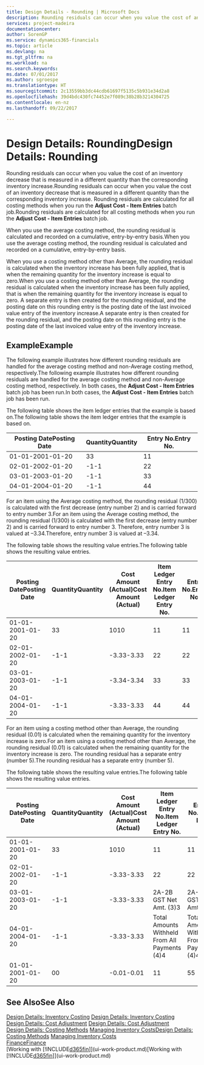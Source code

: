 ```yaml
---
title: Design Details - Rounding | Microsoft Docs
description: Rounding residuals can occur when you value the cost of an inventory decrease that is measured in a different quantity than the corresponding inventory increase. Rounding residuals are calculated for all costing methods when you run the **Adjust Cost - Item Entries** batch job.
services: project-madeira
documentationcenter: 
author: SorenGP
ms.service: dynamics365-financials
ms.topic: article
ms.devlang: na
ms.tgt_pltfrm: na
ms.workload: na
ms.search.keywords: 
ms.date: 07/01/2017
ms.author: sgroespe
ms.translationtype: HT
ms.sourcegitcommit: 2c13559bb3dc44cdb61697f5135c5b931e34d2a8
ms.openlocfilehash: 39d4bdc430fc74452e7f089c38b28b3214304725
ms.contentlocale: en-nz
ms.lasthandoff: 09/22/2017

---
```

# <a name="design-details-rounding"></a><span data-ttu-id="708da-104">Design Details: Rounding</span><span class="sxs-lookup"><span data-stu-id="708da-104">Design Details: Rounding</span></span>
<span data-ttu-id="708da-105">Rounding residuals can occur when you value the cost of an inventory decrease that is measured in a different quantity than the corresponding inventory increase.</span><span class="sxs-lookup"><span data-stu-id="708da-105">Rounding residuals can occur when you value the cost of an inventory decrease that is measured in a different quantity than the corresponding inventory increase.</span></span> <span data-ttu-id="708da-106">Rounding residuals are calculated for all costing methods when you run the **Adjust Cost - Item Entries** batch job.</span><span class="sxs-lookup"><span data-stu-id="708da-106">Rounding residuals are calculated for all costing methods when you run the **Adjust Cost - Item Entries** batch job.</span></span>  

 <span data-ttu-id="708da-107">When you use the average costing method, the rounding residual is calculated and recorded on a cumulative, entry-by-entry basis.</span><span class="sxs-lookup"><span data-stu-id="708da-107">When you use the average costing method, the rounding residual is calculated and recorded on a cumulative, entry-by-entry basis.</span></span>  

 <span data-ttu-id="708da-108">When you use a costing method other than Average, the rounding residual is calculated when the inventory increase has been fully applied, that is when the remaining quantity for the inventory increase is equal to zero.</span><span class="sxs-lookup"><span data-stu-id="708da-108">When you use a costing method other than Average, the rounding residual is calculated when the inventory increase has been fully applied, that is when the remaining quantity for the inventory increase is equal to zero.</span></span> <span data-ttu-id="708da-109">A separate entry is then created for the rounding residual, and the posting date on this rounding entry is the posting date of the last invoiced value entry of the inventory increase.</span><span class="sxs-lookup"><span data-stu-id="708da-109">A separate entry is then created for the rounding residual, and the posting date on this rounding entry is the posting date of the last invoiced value entry of the inventory increase.</span></span>  

## <a name="example"></a><span data-ttu-id="708da-110">Example</span><span class="sxs-lookup"><span data-stu-id="708da-110">Example</span></span>  
 <span data-ttu-id="708da-111">The following example illustrates how different rounding residuals are handled for the average costing method and non-Average costing method, respectively.</span><span class="sxs-lookup"><span data-stu-id="708da-111">The following example illustrates how different rounding residuals are handled for the average costing method and non-Average costing method, respectively.</span></span> <span data-ttu-id="708da-112">In both cases, the **Adjust Cost - Item Entries** batch job has been run.</span><span class="sxs-lookup"><span data-stu-id="708da-112">In both cases, the **Adjust Cost - Item Entries** batch job has been run.</span></span>  

 <span data-ttu-id="708da-113">The following table shows the item ledger entries that the example is based on.</span><span class="sxs-lookup"><span data-stu-id="708da-113">The following table shows the item ledger entries that the example is based on.</span></span>  

|<span data-ttu-id="708da-114">Posting Date</span><span class="sxs-lookup"><span data-stu-id="708da-114">Posting Date</span></span>|<span data-ttu-id="708da-115">Quantity</span><span class="sxs-lookup"><span data-stu-id="708da-115">Quantity</span></span>|<span data-ttu-id="708da-116">Entry No.</span><span class="sxs-lookup"><span data-stu-id="708da-116">Entry No.</span></span>|  
|------------------|--------------|---------------|  
|<span data-ttu-id="708da-117">01-01-20</span><span class="sxs-lookup"><span data-stu-id="708da-117">01-01-20</span></span>|<span data-ttu-id="708da-118">3</span><span class="sxs-lookup"><span data-stu-id="708da-118">3</span></span>|<span data-ttu-id="708da-119">1</span><span class="sxs-lookup"><span data-stu-id="708da-119">1</span></span>|  
|<span data-ttu-id="708da-120">02-01-20</span><span class="sxs-lookup"><span data-stu-id="708da-120">02-01-20</span></span>|<span data-ttu-id="708da-121">-1</span><span class="sxs-lookup"><span data-stu-id="708da-121">-1</span></span>|<span data-ttu-id="708da-122">2</span><span class="sxs-lookup"><span data-stu-id="708da-122">2</span></span>|  
|<span data-ttu-id="708da-123">03-01-20</span><span class="sxs-lookup"><span data-stu-id="708da-123">03-01-20</span></span>|<span data-ttu-id="708da-124">-1</span><span class="sxs-lookup"><span data-stu-id="708da-124">-1</span></span>|<span data-ttu-id="708da-125">3</span><span class="sxs-lookup"><span data-stu-id="708da-125">3</span></span>|  
|<span data-ttu-id="708da-126">04-01-20</span><span class="sxs-lookup"><span data-stu-id="708da-126">04-01-20</span></span>|<span data-ttu-id="708da-127">-1</span><span class="sxs-lookup"><span data-stu-id="708da-127">-1</span></span>|<span data-ttu-id="708da-128">4</span><span class="sxs-lookup"><span data-stu-id="708da-128">4</span></span>|  

 <span data-ttu-id="708da-129">For an item using the Average costing method, the rounding residual (1/300) is calculated with the first decrease (entry number 2) and is carried forward to entry number 3.</span><span class="sxs-lookup"><span data-stu-id="708da-129">For an item using the Average costing method, the rounding residual (1/300) is calculated with the first decrease (entry number 2) and is carried forward to entry number 3.</span></span> <span data-ttu-id="708da-130">Therefore, entry number 3 is valued at –3.34.</span><span class="sxs-lookup"><span data-stu-id="708da-130">Therefore, entry number 3 is valued at –3.34.</span></span>  

 <span data-ttu-id="708da-131">The following table shows the resulting value entries.</span><span class="sxs-lookup"><span data-stu-id="708da-131">The following table shows the resulting value entries.</span></span>  

|<span data-ttu-id="708da-132">Posting Date</span><span class="sxs-lookup"><span data-stu-id="708da-132">Posting Date</span></span>|<span data-ttu-id="708da-133">Quantity</span><span class="sxs-lookup"><span data-stu-id="708da-133">Quantity</span></span>|<span data-ttu-id="708da-134">Cost Amount (Actual)</span><span class="sxs-lookup"><span data-stu-id="708da-134">Cost Amount (Actual)</span></span>|<span data-ttu-id="708da-135">Item Ledger Entry No.</span><span class="sxs-lookup"><span data-stu-id="708da-135">Item Ledger Entry No.</span></span>|<span data-ttu-id="708da-136">Entry No.</span><span class="sxs-lookup"><span data-stu-id="708da-136">Entry No.</span></span>|  
|------------------|--------------|----------------------------|---------------------------|---------------|  
|<span data-ttu-id="708da-137">01-01-20</span><span class="sxs-lookup"><span data-stu-id="708da-137">01-01-20</span></span>|<span data-ttu-id="708da-138">3</span><span class="sxs-lookup"><span data-stu-id="708da-138">3</span></span>|<span data-ttu-id="708da-139">10</span><span class="sxs-lookup"><span data-stu-id="708da-139">10</span></span>|<span data-ttu-id="708da-140">1</span><span class="sxs-lookup"><span data-stu-id="708da-140">1</span></span>|<span data-ttu-id="708da-141">1</span><span class="sxs-lookup"><span data-stu-id="708da-141">1</span></span>|  
|<span data-ttu-id="708da-142">02-01-20</span><span class="sxs-lookup"><span data-stu-id="708da-142">02-01-20</span></span>|<span data-ttu-id="708da-143">-1</span><span class="sxs-lookup"><span data-stu-id="708da-143">-1</span></span>|<span data-ttu-id="708da-144">-3.33</span><span class="sxs-lookup"><span data-stu-id="708da-144">-3.33</span></span>|<span data-ttu-id="708da-145">2</span><span class="sxs-lookup"><span data-stu-id="708da-145">2</span></span>|<span data-ttu-id="708da-146">2</span><span class="sxs-lookup"><span data-stu-id="708da-146">2</span></span>|  
|<span data-ttu-id="708da-147">03-01-20</span><span class="sxs-lookup"><span data-stu-id="708da-147">03-01-20</span></span>|<span data-ttu-id="708da-148">-1</span><span class="sxs-lookup"><span data-stu-id="708da-148">-1</span></span>|<span data-ttu-id="708da-149">-3.34</span><span class="sxs-lookup"><span data-stu-id="708da-149">-3.34</span></span>|<span data-ttu-id="708da-150">3</span><span class="sxs-lookup"><span data-stu-id="708da-150">3</span></span>|<span data-ttu-id="708da-151">3</span><span class="sxs-lookup"><span data-stu-id="708da-151">3</span></span>|  
|<span data-ttu-id="708da-152">04-01-20</span><span class="sxs-lookup"><span data-stu-id="708da-152">04-01-20</span></span>|<span data-ttu-id="708da-153">-1</span><span class="sxs-lookup"><span data-stu-id="708da-153">-1</span></span>|<span data-ttu-id="708da-154">-3.33</span><span class="sxs-lookup"><span data-stu-id="708da-154">-3.33</span></span>|<span data-ttu-id="708da-155">4</span><span class="sxs-lookup"><span data-stu-id="708da-155">4</span></span>|<span data-ttu-id="708da-156">4</span><span class="sxs-lookup"><span data-stu-id="708da-156">4</span></span>|  

 <span data-ttu-id="708da-157">For an item using a costing method other than Average, the rounding residual (0.01) is calculated when the remaining quantity for the inventory increase is zero.</span><span class="sxs-lookup"><span data-stu-id="708da-157">For an item using a costing method other than Average, the rounding residual (0.01) is calculated when the remaining quantity for the inventory increase is zero.</span></span> <span data-ttu-id="708da-158">The rounding residual has a separate entry (number 5).</span><span class="sxs-lookup"><span data-stu-id="708da-158">The rounding residual has a separate entry (number 5).</span></span>  

 <span data-ttu-id="708da-159">The following table shows the resulting value entries.</span><span class="sxs-lookup"><span data-stu-id="708da-159">The following table shows the resulting value entries.</span></span>  

|<span data-ttu-id="708da-160">Posting Date</span><span class="sxs-lookup"><span data-stu-id="708da-160">Posting Date</span></span>|<span data-ttu-id="708da-161">Quantity</span><span class="sxs-lookup"><span data-stu-id="708da-161">Quantity</span></span>|<span data-ttu-id="708da-162">Cost Amount (Actual)</span><span class="sxs-lookup"><span data-stu-id="708da-162">Cost Amount (Actual)</span></span>|<span data-ttu-id="708da-163">Item Ledger Entry No.</span><span class="sxs-lookup"><span data-stu-id="708da-163">Item Ledger Entry No.</span></span>|<span data-ttu-id="708da-164">Entry No.</span><span class="sxs-lookup"><span data-stu-id="708da-164">Entry No.</span></span>|  
|------------------|--------------|----------------------------|---------------------------|---------------|  
|<span data-ttu-id="708da-165">01-01-20</span><span class="sxs-lookup"><span data-stu-id="708da-165">01-01-20</span></span>|<span data-ttu-id="708da-166">3</span><span class="sxs-lookup"><span data-stu-id="708da-166">3</span></span>|<span data-ttu-id="708da-167">10</span><span class="sxs-lookup"><span data-stu-id="708da-167">10</span></span>|<span data-ttu-id="708da-168">1</span><span class="sxs-lookup"><span data-stu-id="708da-168">1</span></span>|<span data-ttu-id="708da-169">1</span><span class="sxs-lookup"><span data-stu-id="708da-169">1</span></span>|  
|<span data-ttu-id="708da-170">02-01-20</span><span class="sxs-lookup"><span data-stu-id="708da-170">02-01-20</span></span>|<span data-ttu-id="708da-171">-1</span><span class="sxs-lookup"><span data-stu-id="708da-171">-1</span></span>|<span data-ttu-id="708da-172">-3.33</span><span class="sxs-lookup"><span data-stu-id="708da-172">-3.33</span></span>|<span data-ttu-id="708da-173">2</span><span class="sxs-lookup"><span data-stu-id="708da-173">2</span></span>|<span data-ttu-id="708da-174">2</span><span class="sxs-lookup"><span data-stu-id="708da-174">2</span></span>|  
|<span data-ttu-id="708da-175">03-01-20</span><span class="sxs-lookup"><span data-stu-id="708da-175">03-01-20</span></span>|<span data-ttu-id="708da-176">-1</span><span class="sxs-lookup"><span data-stu-id="708da-176">-1</span></span>|<span data-ttu-id="708da-177">-3.33</span><span class="sxs-lookup"><span data-stu-id="708da-177">-3.33</span></span>|<span data-ttu-id="708da-178">2A-2B GST Net Amt. (3)</span><span class="sxs-lookup"><span data-stu-id="708da-178">3</span></span>|<span data-ttu-id="708da-179">2A-2B GST Net Amt. (3)</span><span class="sxs-lookup"><span data-stu-id="708da-179">3</span></span>|  
|<span data-ttu-id="708da-180">04-01-20</span><span class="sxs-lookup"><span data-stu-id="708da-180">04-01-20</span></span>|<span data-ttu-id="708da-181">-1</span><span class="sxs-lookup"><span data-stu-id="708da-181">-1</span></span>|<span data-ttu-id="708da-182">-3.33</span><span class="sxs-lookup"><span data-stu-id="708da-182">-3.33</span></span>|<span data-ttu-id="708da-183">Total Amounts Withheld From All Payments (4)</span><span class="sxs-lookup"><span data-stu-id="708da-183">4</span></span>|<span data-ttu-id="708da-184">Total Amounts Withheld From All Payments (4)</span><span class="sxs-lookup"><span data-stu-id="708da-184">4</span></span>|  
|<span data-ttu-id="708da-185">01-01-20</span><span class="sxs-lookup"><span data-stu-id="708da-185">01-01-20</span></span>|<span data-ttu-id="708da-186">0</span><span class="sxs-lookup"><span data-stu-id="708da-186">0</span></span>|<span data-ttu-id="708da-187">-0.01</span><span class="sxs-lookup"><span data-stu-id="708da-187">-0.01</span></span>|<span data-ttu-id="708da-188">1</span><span class="sxs-lookup"><span data-stu-id="708da-188">1</span></span>|<span data-ttu-id="708da-189">5</span><span class="sxs-lookup"><span data-stu-id="708da-189">5</span></span>|  

## <a name="see-also"></a><span data-ttu-id="708da-190">See Also</span><span class="sxs-lookup"><span data-stu-id="708da-190">See Also</span></span>  
 <span data-ttu-id="708da-191">[Design Details: Inventory Costing](design-details-inventory-costing.md) </span><span class="sxs-lookup"><span data-stu-id="708da-191">[Design Details: Inventory Costing](design-details-inventory-costing.md) </span></span>  
 <span data-ttu-id="708da-192">[Design Details: Cost Adjustment](design-details-cost-adjustment.md) </span><span class="sxs-lookup"><span data-stu-id="708da-192">[Design Details: Cost Adjustment](design-details-cost-adjustment.md) </span></span>  
 <span data-ttu-id="708da-193">[Design Details: Costing Methods](design-details-costing-methods.md) [Managing Inventory Costs](finance-manage-inventory-costs.md)</span><span class="sxs-lookup"><span data-stu-id="708da-193">[Design Details: Costing Methods](design-details-costing-methods.md) [Managing Inventory Costs](finance-manage-inventory-costs.md)</span></span>  
 [<span data-ttu-id="708da-194">Finance</span><span class="sxs-lookup"><span data-stu-id="708da-194">Finance</span></span>](finance.md)  
 <span data-ttu-id="708da-195">[Working with [!INCLUDE[d365fin](includes/d365fin_md.md)]](ui-work-product.md)</span><span class="sxs-lookup"><span data-stu-id="708da-195">[Working with [!INCLUDE[d365fin](includes/d365fin_md.md)]](ui-work-product.md)</span></span>

